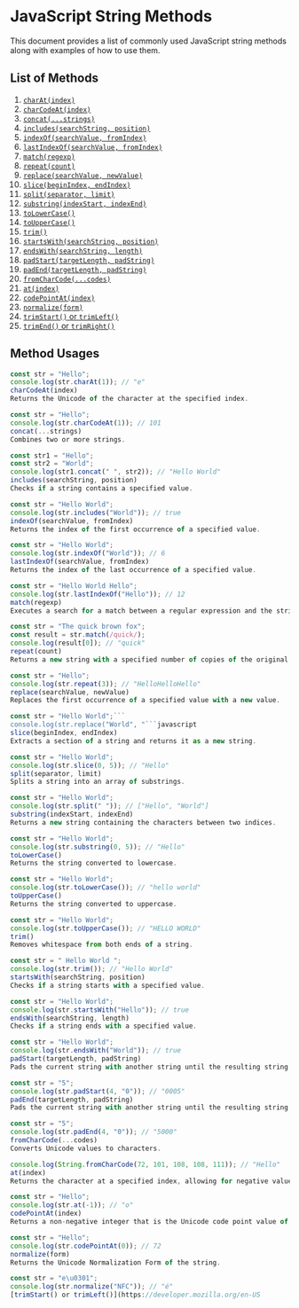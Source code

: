 # JavaScript String Methods

This document provides a list of commonly used JavaScript string methods along with examples of how to use them.

## List of Methods

1. [`charAt(index)`](#charatindex)
2. [`charCodeAt(index)`](#charcodeatindex)
3. [`concat(...strings)`](#concatstrings)
4. [`includes(searchString, position)`](#includessearchstring-position)
5. [`indexOf(searchValue, fromIndex)`](#indexofsearchvalue-fromindex)
6. [`lastIndexOf(searchValue, fromIndex)`](#lastindexofsearchvalue-fromindex)
7. [`match(regexp)`](#matchregexp)
8. [`repeat(count)`](#repeatcount)
9. [`replace(searchValue, newValue)`](#replaceseachvalue-newvalue)
10. [`slice(beginIndex, endIndex)`](#slicebeginindex-endindex)
11. [`split(separator, limit)`](#splitseparator-limit)
12. [`substring(indexStart, indexEnd)`](#substringindexstart-indexend)
13. [`toLowerCase()`](#tolowercase)
14. [`toUpperCase()`](#touppercase)
15. [`trim()`](#trim)
16. [`startsWith(searchString, position)`](#startswithsearchstring-position)
17. [`endsWith(searchString, length)`](#endswithsearchstring-length)
18. [`padStart(targetLength, padString)`](#padstarttargetlength-padstring)
19. [`padEnd(targetLength, padString)`](#padendtargetlength-padstring)
20. [`fromCharCode(...codes)`](#fromcharcodecodes)
21. [`at(index)`](#atindex)
22. [`codePointAt(index)`](#codepointatindex)
23. [`normalize(form)`](#normalizeform)
24. [`trimStart()` or `trimLeft()`](#trimstart-or-trimleft)
25. [`trimEnd()` or `trimRight()`](#trimend-or-trimright)

## Method Usages

```javascript
const str = "Hello";
console.log(str.charAt(1)); // "e"
charCodeAt(index)
Returns the Unicode of the character at the specified index.
```

```javascript
const str = "Hello";
console.log(str.charCodeAt(1)); // 101
concat(...strings)
Combines two or more strings.
```

```javascript
const str1 = "Hello";
const str2 = "World";
console.log(str1.concat(" ", str2)); // "Hello World"
includes(searchString, position)
Checks if a string contains a specified value.
```

```javascript
const str = "Hello World";
console.log(str.includes("World")); // true
indexOf(searchValue, fromIndex)
Returns the index of the first occurrence of a specified value.
```

```javascript
const str = "Hello World";
console.log(str.indexOf("World")); // 6
lastIndexOf(searchValue, fromIndex)
Returns the index of the last occurrence of a specified value.
```

```javascript
const str = "Hello World Hello";
console.log(str.lastIndexOf("Hello")); // 12
match(regexp)
Executes a search for a match between a regular expression and the string.
```

```javascript
const str = "The quick brown fox";
const result = str.match(/quick/);
console.log(result[0]); // "quick"
repeat(count)
Returns a new string with a specified number of copies of the original string.
```

```javascript
const str = "Hello";
console.log(str.repeat(3)); // "HelloHelloHello"
replace(searchValue, newValue)
Replaces the first occurrence of a specified value with a new value.
```

````javascript
const str = "Hello World";```
console.log(str.replace("World", "```javascript
slice(beginIndex, endIndex)
Extracts a section of a string and returns it as a new string.
````

```javascript
const str = "Hello World";
console.log(str.slice(0, 5)); // "Hello"
split(separator, limit)
Splits a string into an array of substrings.
```

```javascript
const str = "Hello World";
console.log(str.split(" ")); // ["Hello", "World"]
substring(indexStart, indexEnd)
Returns a new string containing the characters between two indices.
```

```javascript
const str = "Hello World";
console.log(str.substring(0, 5)); // "Hello"
toLowerCase()
Returns the string converted to lowercase.
```

```javascript
const str = "Hello World";
console.log(str.toLowerCase()); // "hello world"
toUpperCase()
Returns the string converted to uppercase.
```

```javascript
const str = "Hello World";
console.log(str.toUpperCase()); // "HELLO WORLD"
trim()
Removes whitespace from both ends of a string.
```

```javascript
const str = " Hello World ";
console.log(str.trim()); // "Hello World"
startsWith(searchString, position)
Checks if a string starts with a specified value.
```

```javascript
const str = "Hello World";
console.log(str.startsWith("Hello")); // true
endsWith(searchString, length)
Checks if a string ends with a specified value.
```

```javascript
const str = "Hello World";
console.log(str.endsWith("World")); // true
padStart(targetLength, padString)
Pads the current string with another string until the resulting string reaches the given length.
```

```javascript
const str = "5";
console.log(str.padStart(4, "0")); // "0005"
padEnd(targetLength, padString)
Pads the current string with another string until the resulting string reaches the given length.
```

```javascript
const str = "5";
console.log(str.padEnd(4, "0")); // "5000"
fromCharCode(...codes)
Converts Unicode values to characters.
```

```javascript
console.log(String.fromCharCode(72, 101, 108, 108, 111)); // "Hello"
at(index)
Returns the character at a specified index, allowing for negative values.
```

```javascript
const str = "Hello";
console.log(str.at(-1)); // "o"
codePointAt(index)
Returns a non-negative integer that is the Unicode code point value of the character at the specified index.
```

```javascript
const str = "Hello";
console.log(str.codePointAt(0)); // 72
normalize(form)
Returns the Unicode Normalization Form of the string.
```

```javascript
const str = "e\u0301";
console.log(str.normalize("NFC")); // "é"
[trimStart() or trimLeft()](https://developer.mozilla.org/en-US

```
